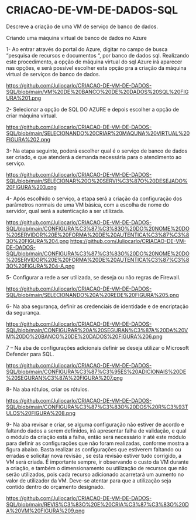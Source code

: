 # CRIACAO-DE-VM-DE-DADOS-SQL
Descreve a criação de uma VM de serviço de banco de dados.

Criando uma máquina virtual de banco de dados no Azure

1- Ao entrar através do portal do Azure, digitar no campo de busca “pesquisa de recursos e documentos “, por banco de dados sql. 
Realizando este procedimento, a opção de máquina virtual do sql Azure irá aparecer nas opções, 
e será possível escolher esta opção pra a criação da máquina virtual de serviços de banco de dados.

https://github.com/Juliocarlo/CRIACAO-DE-VM-DE-DADOS-SQL/blob/main/VM%20DE%20BANCO%20DE%20DADOS%20SQL%20FIGURA%201.png

2- Selecionar a opção de SQL DO AZURE e depois escolher a opção de criar máquina virtual.

https://github.com/Juliocarlo/CRIACAO-DE-VM-DE-DADOS-SQL/blob/main/SELECIONANDO%20CRIAR%20MAQUNA%20VIRTUAL%20FIGURA%202.png

3- Na etapa seguinte, poderá escolher qual é o serviço de banco de dados ser criado, e que atenderá a demanda necessária para o atendimento ao serviço.

https://github.com/Juliocarlo/CRIACAO-DE-VM-DE-DADOS-SQL/blob/main/SELECIONAR%20O%20SERVI%C3%87O%20DESEJADO%20FIGURA%203.png

4- Após escolhido o serviço, a etapa será a criação da configuração dos parâmetros normais de uma VM básica, 
com a escolha de nome do servidor, qual será a autenticação a ser utilizada.

https://github.com/Juliocarlo/CRIACAO-DE-VM-DE-DADOS-SQL/blob/main/CONFIGURA%C3%87%C3%83O%20DO%20NOME%20DO%20SERVIDOR%20E%20FORMA%20DE%20AUTENTICA%C3%87%C3%83O%20FIGURA%204.png
https://github.com/Juliocarlo/CRIACAO-DE-VM-DE-DADOS-SQL/blob/main/CONFIGURA%C3%87%C3%83O%20DO%20NOME%20DO%20SERVIDOR%20E%20FORMA%20DE%20AUTENTICA%C3%87%C3%83O%20FIGURA%204-A.png

5- Configurar a rede a ser utilizada, se deseja ou não regras de Firewall.

https://github.com/Juliocarlo/CRIACAO-DE-VM-DE-DADOS-SQL/blob/main/SELECIONANDO%20A%20REDE%20FIGURA%205.png

6- Na aba segurança, definir as credenciais de identidade e de encriptação  da segurança.

https://github.com/Juliocarlo/CRIACAO-DE-VM-DE-DADOS-SQL/blob/main/CONFIGURAR%20A%20SEGURAN%C3%87A%20DA%20VM%20DO%20BANCO%20DE%20DADOS%20FIGURA%206.png

7 – Na aba de configurações adicionais definir se deseja utilizar o Microsoft Defender para SQL.

https://github.com/Juliocarlo/CRIACAO-DE-VM-DE-DADOS-SQL/blob/main/CONFIGURA%C3%87%C3%95ES%20ADICIONAIS%20DE%20SEGURAN%C3%87A%20FIGURA%207.png

8- Na aba rótulos, criar os rótulos.

https://github.com/Juliocarlo/CRIACAO-DE-VM-DE-DADOS-SQL/blob/main/CONFIGURA%C3%87%C3%83O%20DOS%20R%C3%93TULOS%20FIGURA%208.png

9- Na aba revisar e criar, se alguma configuração não estiver de acordo e faltando dados a serem definidos, irá apresentar falha de validação, 
e qual o módulo da criação está a falha, então será necessário ir até este módulo para definir as configurações que não foram realizadas, conforme mostra a figura abaixo.
Basta realizar as configurações que estiverem faltando ou erradas e solicitar nova revisão , se esta revisão estiver tudo corrigido, a VM será criada. 
É importante sempre, ir observando o custo da VM durante a criação, e também o dimensionamento ou utilização de recursos que não serão utilizados, 
pois cada recurso adicionado acarretará um aumento no valor de utilizador da VM. Deve-se atentar para que a utilização seja contido dentro do orçamento designado.

https://github.com/Juliocarlo/CRIACAO-DE-VM-DE-DADOS-SQL/blob/main/REVIS%C3%83O%20E%20CRIA%C3%87%C3%83O%20DA%20VM%20FIGURA%209.png

